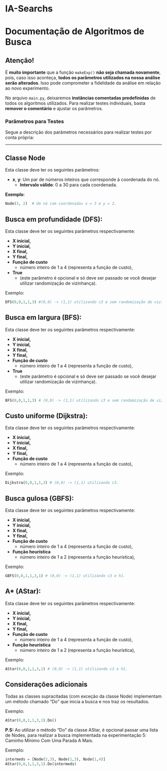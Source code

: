 # IA-Searchs

# Documentação de Algoritmos de Busca

## Atenção!
É **muito importante** que a função `makeExp()` **não seja chamada novamente**, pois, caso isso aconteça, **todos os parâmetros utilizados na nossa análise serão alterados**. Isso pode comprometer a fidelidade da análise em relação ao novo experimento.

No arquivo `main.py`, deixaremos **instâncias comentadas predefinidas** de todos os algoritmos utilizados. Para realizar testes individuais, basta **remover o comentário** e ajustar os parâmetros.

### Parâmetros para Testes
Segue a descrição dos parâmetros necessários para realizar testes por conta própria:

---

## Classe Node
Esta classe deve ter os seguintes parâmetros:

- **x**, **y**: Um par de números inteiros que corresponde à coordenada do nó.
  - **Intervalo válido**: 0 a 30 para cada coordenada.

**Exemplo**:
```python
Node(3, 2)  # Um nó com coordenadas x = 3 e y = 2.
```

## Busca em profundidade (DFS):
Esta classe deve ter os seguintes parâmetros respectivamente:
- **X inicial,**
- **Y inicial,**
- **X final,**
- **Y final,**
- **Função de custo**
  - número inteiro de 1 a 4 (representa a função de custo),
- **True**
  - (este parâmetro é opcional e só deve ser passado se você desejar utilizar randomização de vizinhança).

Exemplo: 
```python
DFS(0,0,1,1,3) #(0,0) -> (1,1) utilizando c3 e sem randomização de vizinhança.
```


## Busca em largura (BFS):
Esta classe deve ter os seguintes parâmetros respectivamente:
- **X inicial,**
- **Y inicial,**
- **X final,**
- **Y final,**
- **Função de custo**
  - número inteiro de 1 a 4 (representa a função de custo),
- **True**
  - (este parâmetro é opcional e só deve ser passado se você desejar utilizar randomização de vizinhança).

Exemplo:
```python
BFS(0,0,1,1,3) # (0,0) -> (1,1) utilizando c3 e sem randomização de vizinhança.
```

## Custo uniforme (Dijkstra):
Esta classe deve ter os seguintes parâmetros respectivamente:
- **X inicial,**
- **Y inicial,**
- **X final,**
- **Y final,**
- **Função de custo**
  - número inteiro de 1 a 4 (representa a função de custo),


Exemplo: 
```python
Dijkstra(0,0,1,1,3) # (0,0) -> (1,1) utilizando c3.
```

## Busca gulosa (GBFS):
Esta classe deve ter os seguintes parâmetros respectivamente:
- **X inicial,**
- **Y inicial,**
- **X final,**
- **Y final,**
- **Função de custo**
  - número inteiro de 1 a 4 (representa a função de custo),
- **Função heurística**
  - número inteiro de 1 a 2 (representa a função heurística),

Exemplo:
```python
GBFS(0,0,1,1,3,1) # (0,0) -> (1,1) utilizando c3 e h1.
```

## A* (AStar):
Esta classe deve ter os seguintes parâmetros respectivamente:
- **X inicial,**
- **Y inicial,**
- **X final,**
- **Y final,**
- **Função de custo**
  - número inteiro de 1 a 4 (representa a função de custo),
- **Função heurística**
  - número inteiro de 1 a 2 (representa a função heurística),
  
Exemplo: 
```python
AStar(0,0,1,1,3,1) # (0,0) -> (1,1) utilizando c3 e h1.
```

## Considerações adicionais
Todas as classes supracitadas (com exceção da classe Node) implementam um método chamado “Do” que inicia a busca e nos traz os resultados.

Exemplo:
```python
AStar(0,0,1,1,3,1).Do()
```
**P.S:** Ao utilizar o método “Do” da classe AStar, é opcional passar uma lista de Nodes, para realizar a busca implementada na experimentação 5: Caminho Mínimo Com Uma Parada A Mais.

Exemplo: 
```python
intermeds = [Node(2,3), Node(1,3), Node(1,4)]
AStar(0,0,1,1,3,1).Do(intermeds)
```